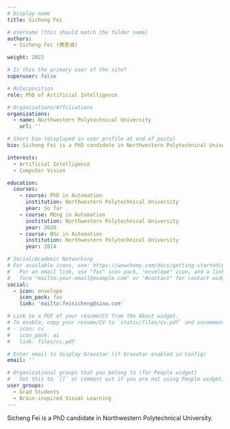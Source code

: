 ```yaml
---
# Display name
title: Sicheng Fei

# Username (this should match the folder name)
authors:
  - Sicheng Fei (费思诚)

weight: 2022

# Is this the primary user of the site?
superuser: false

# Role/position
role: PhD of Artificial Intelligence

# Organizations/Affiliations
organizations:
  - name: Northwestern Polytechnical University
    url: ''

# Short bio (displayed in user profile at end of posts)
bio: Sicheng Fei is a PhD candidate in Northwestern Polytechnical University.

interests:
  - Artificial Intelligence
  - Computer Vision

education:
  courses:
    - course: PhD in Automation
      institution: Northwestern Polytechnical University
      year: So far
    - course: MEng in Automation
      institution: Northwestern Polytechnical University
      year: 2020
    - course: BSc in Automation
      institution: Northwestern Polytechnical University
      year: 2014

# Social/Academic Networking
# For available icons, see: https://wowchemy.com/docs/getting-started/page-builder/#icons
#   For an email link, use "fas" icon pack, "envelope" icon, and a link in the
#   form "mailto:your-email@example.com" or "#contact" for contact widget.
social:
  - icon: envelope
    icon_pack: fas
    link: 'mailto:feisicheng@sina.com'

# Link to a PDF of your resume/CV from the About widget.
# To enable, copy your resume/CV to `static/files/cv.pdf` and uncomment the lines below.
# - icon: cv
#   icon_pack: ai
#   link: files/cv.pdf

# Enter email to display Gravatar (if Gravatar enabled in Config)
email: ''

# Organizational groups that you belong to (for People widget)
#   Set this to `[]` or comment out if you are not using People widget.
user_groups:
  - Grad Students
  - Brain-inspired Visual Learning
---
```


Sicheng Fei is a PhD candidate in Northwestern Polytechnical University.